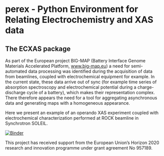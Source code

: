 # perex - Python Environment for Relating Electrochemistry and XAS data
## The ECXAS package
As part of the European project BIG-MAP (Battery Interface Genome Materials Accelerated Platform, www.big-map.eu) a need for semi-automated data processing was identified during the acquisition of data from beamlines, coupled with electrochemical equipment for example. In the current state, these data arrive out of sync (for example time series of absorption spectroscopy and electrochemical potential during a charge-discharge cycle of a battery), which makes their representation complex. There therefore appears the need for a tool for aggregating asynchronous data and generating maps with a homogeneous appearance.

Here we present an example of an operando XAS experiment coupled with electrochemical characterization performed at ROCK beamline in Synchrotron SOLEIL.

[![Binder](https://mybinder.org/badge_logo.svg)](https://mybinder.org/v2/gh/GhostDeini/perex/HEAD?labpath=example%2Fecxas_rock_example.ipynb)


This project has received support from the European Union’s Horizon 2020 research and innovation programme under grant agreement No 957189.

